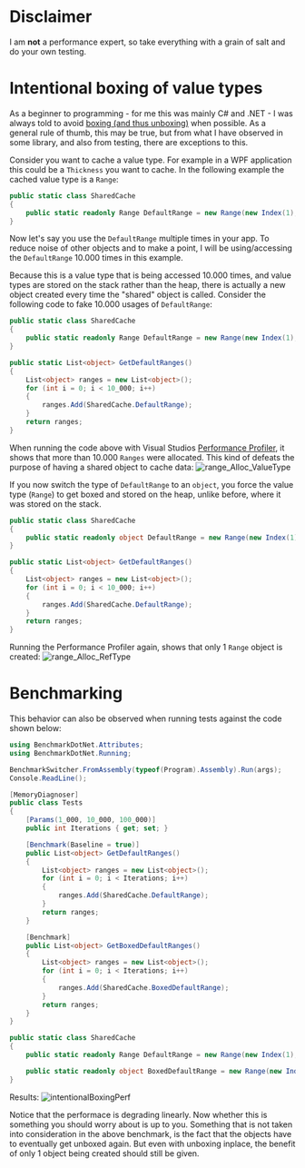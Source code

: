 # Disclaimer
I am __not__ a performance expert, so take everything with a grain of salt and do your own testing.

# Intentional boxing of value types
As a beginner to programming - for me this was mainly C# and .NET - I was always told to avoid [boxing (and thus unboxing)](https://learn.microsoft.com/en-us/dotnet/csharp/programming-guide/types/boxing-and-unboxing) when possible. As a general rule of thumb, this may be true, but from what I have observed in some library, and also from testing, there are exceptions to this.

Consider you want to cache a value type. For example in a WPF application this could be a `Thickness` you want to cache.
In the following example the cached value type is a `Range`:

```C#
public static class SharedCache
{
	public static readonly Range DefaultRange = new Range(new Index(1), new Index(2));
}
```

Now let's say you use the `DefaultRange` multiple times in your app. To reduce noise of other objects and to make a point, I will be using/accessing the `DefaultRange` 10.000 times in this example.

Because this is a value type that is being accessed 10.000 times, and value types are stored on the stack rather than the heap, there is actually a new object created every time the "shared" object is called.
Consider the following code to fake 10.000 usages of `DefaultRange`:
```C#
public static class SharedCache
{
	public static readonly Range DefaultRange = new Range(new Index(1), new Index(2));
}

public static List<object> GetDefaultRanges()
{
	List<object> ranges = new List<object>();
	for (int i = 0; i < 10_000; i++)
	{
		ranges.Add(SharedCache.DefaultRange);
	}
	return ranges;
}
```
When running the code above with Visual Studios [Performance Profiler](https://learn.microsoft.com/visualstudio/profiling/profiling-feature-tour?view=vs-2022), it shows that more than 10.000 `Ranges` were allocated. This kind of defeats the purpose of having a shared object to cache data:
![range_Alloc_ValueType](https://github.com/user-attachments/assets/07115268-f233-43fd-87eb-2fbcdccdeaee)


If you now switch the type of `DefaultRange` to an `object`, you force the value type (`Range`) to get boxed and stored on the heap, unlike before, where it was stored on the stack.
```C#
public static class SharedCache
{
	public static readonly object DefaultRange = new Range(new Index(1), new Index(2));
}

public static List<object> GetDefaultRanges()
{
	List<object> ranges = new List<object>();
	for (int i = 0; i < 10_000; i++)
	{
		ranges.Add(SharedCache.DefaultRange);
	}
	return ranges;
}
```

Running the Performance Profiler again, shows that only 1 `Range` object is created:
![range_Alloc_RefType](https://github.com/user-attachments/assets/0a05352c-1415-4f36-81c7-cd98a2d69760)

# Benchmarking
This behavior can also be observed when running tests against the code shown below:
```C#
using BenchmarkDotNet.Attributes;
using BenchmarkDotNet.Running;

BenchmarkSwitcher.FromAssembly(typeof(Program).Assembly).Run(args);
Console.ReadLine();

[MemoryDiagnoser]
public class Tests
{
	[Params(1_000, 10_000, 100_000)]
	public int Iterations { get; set; }

	[Benchmark(Baseline = true)]
	public List<object> GetDefaultRanges()
	{
		List<object> ranges = new List<object>();
		for (int i = 0; i < Iterations; i++)
		{
			ranges.Add(SharedCache.DefaultRange);
		}
		return ranges;
	}

	[Benchmark]
	public List<object> GetBoxedDefaultRanges()
	{
		List<object> ranges = new List<object>();
		for (int i = 0; i < Iterations; i++)
		{
			ranges.Add(SharedCache.BoxedDefaultRange);
		}
		return ranges;
	}
}

public static class SharedCache
{
	public static readonly Range DefaultRange = new Range(new Index(1), new Index(2));

	public static readonly object BoxedDefaultRange = new Range(new Index(1), new Index(2));
}
```

Results:
![intentionalBoxingPerf](https://github.com/user-attachments/assets/25f128d3-3998-4d0c-babd-3b000af58faf)


Notice that the performace is degrading linearly. Now whether this is something you should worry about is up to you. 
Something that is not taken into consideration in the above benchmark, is the fact that the objects have to eventually get unboxed again. But even with unboxing inplace, the benefit of only 1 object being created should still be given.
